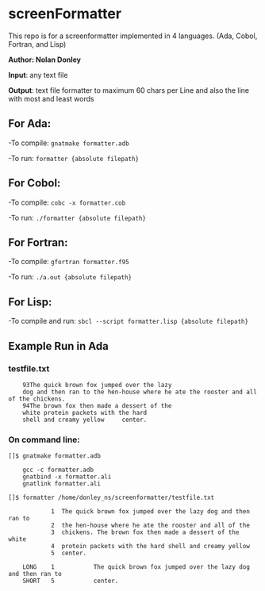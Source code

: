 # screenFormatter

This repo is for a screenformatter implemented in 4 languages. (Ada, Cobol, Fortran, and Lisp)

**Author: Nolan Donley**

**Input**: any text file

**Output**: text file formatter to maximum 60 chars per Line and also the line with most and least words

## For Ada:
-To compile:
`gnatmake formatter.adb`

-To run:
`formatter {absolute filepath}`

## For Cobol:
-To compile:
`cobc -x formatter.cob`

-To run:
`./formatter {absolute filepath}`

## For Fortran:
-To compile:
`gfortran formatter.f95`

-To run:
`./a.out {absolute filepath}`

## For Lisp:
-To compile and run:
`sbcl --script formatter.lisp {absolute filepath}`



## Example Run in Ada

### testfile.txt

        93The quick brown fox jumped over the lazy
        dog and then ran to the hen-house where he ate the rooster and all of the chickens.
        94The brown fox then made a dessert of the
        white protein packets with the hard
        shell and creamy yellow     center.

### On command line:
`[]$ gnatmake formatter.adb`
        
        gcc -c formatter.adb
        gnatbind -x formatter.ali
        gnatlink formatter.ali

`[]$ formatter /home/donley_ns/screenformatter/testfile.txt`

                1  The quick brown fox jumped over the lazy dog and then ran to
                2  the hen-house where he ate the rooster and all of the
                3  chickens. The brown fox then made a dessert of the white
                4  protein packets with the hard shell and creamy yellow
                5  center.

        LONG    1           The quick brown fox jumped over the lazy dog and then ran to
        SHORT   5           center.  
